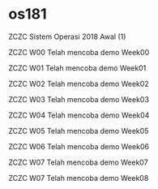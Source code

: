 # os181

ZCZC Sistem Operasi 2018 Awal (1)

ZCZC W00 Telah mencoba demo Week00

ZCZC W01 Telah mencoba demo Week01

ZCZC W02 Telah mencoba demo Week02

ZCZC W03 Telah mencoba demo Week03

ZCZC W04 Telah mencoba demo Week04

ZCZC W05 Telah mencoba demo Week05

ZCZC W06 Telah mencoba demo Week06

ZCZC W07 Telah mencoba demo Week07

ZCZC W07 Telah mencoba demo Week08
